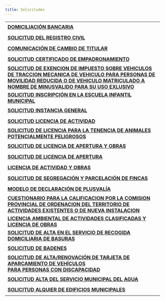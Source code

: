 ```yaml
---
title: Solicitudes
---
```


<table width="100%" border="0" class="solicitudes">
  <tbody><tr>
    <td height="35" valign="middle"><strong><a href="http://www.lamuela.org/modules/Oficina_Virtual/solicitudes_pdf/domiciliacion_bancaria.pdf" target="_blank">DOMICILIACIÓN BANCARIA</a></strong></td>
  </tr>
  <tr>
    <td height="35" valign="middle"><strong><a href="http://www.lamuela.org/modules/Oficina_Virtual/solicitudes_pdf/Sol_Registro_Civil.pdf" target="_blank">SOLICITUD DEL REGISTRO CIVIL</a></strong></td>
  </tr>
  <tr>
    <td height="35" valign="middle"><strong><a href="http://www.lamuela.org/modules/Oficina_Virtual/solicitudes_pdf/Sol_Cambio_titularidad.pdf" target="_blank">COMUNICACIÓN DE CAMBIO DE TITULAR</a></strong></td>
  </tr>
  <tr>
    <td height="35" valign="middle"><strong><a href="http://www.lamuela.org/modules/Oficina_Virtual/solicitudes_pdf/Sol_Certificado_padron.pdf" target="_blank">SOLICITUD CERTIFICADO DE EMPADRONAMIENTO</a></strong></td>
  </tr>
  <tr>
    <td height="35" valign="middle"><div><strong><a href="http://www.lamuela.org/modules/Oficina_Virtual/solicitudes_pdf/Sol_Exencion_VTM.pdf" target="_blank">SOLICITUD DE EXENCION DE IMPUESTO SOBRE VEHICULOS  DE TRACCION MECANICA DE VEHICULO PARA PERSONAS DE MOVILIDAD REDUCIDA O DE  VEHICULO MATRICULADO A NOMBRE DE MINUSVALIDO PARA SU USO EXLUSIVO</a></strong></div></td>
  </tr>
  <tr>
    <td height="35" valign="middle"><strong><a href="http://www.lamuela.org/modules/Oficina_Virtual/solicitudes_pdf/Sol_Inscripcion_guarderia.pdf" target="_blank">SOLICITUD INSCRIPCIÓN EN LA ESCUELA INFANTIL MUNICIPAL</a></strong></td>
  </tr>
  <tr>
    <td height="35" valign="middle"><strong><a href="http://www.lamuela.org/modules/Oficina_Virtual/solicitudes_pdf/Sol_Instancia_General.pdf" target="_blank">SOLICITUD INSTANCIA GENERAL</a></strong></td>
  </tr>
  <tr>
    <td height="35" valign="middle"><strong><a href="http://www.lamuela.org/modules/Oficina_Virtual/solicitudes_pdf/Sol_Licencia_actividad.pdf" target="_blank">SOLICITUD LICENCIA DE ACTIVIDAD</a></strong></td>
  </tr>
  <tr>
    <td height="35" valign="middle"><strong><a href="http://www.lamuela.org/modules/Oficina_Virtual/solicitudes_pdf/Sol_Licencia_animales.pdf" target="_blank">SOLICITUD DE LICENCIA PARA LA TENENCIA DE ANIMALES POTENCIALMENTE PELIGROSOS</a></strong></td>
  </tr>
  <tr>
    <td height="35" valign="middle"><strong><a href="http://www.lamuela.org/modules/Oficina_Virtual/solicitudes_pdf/Sol_Licencia_apertura_y_obras.pdf" target="_blank">SOLICITUD DE LICENCIA DE APERTURA Y OBRAS</a></strong></td>
  </tr>
  <tr>
    <td height="35" valign="middle"><strong><a href="http://www.lamuela.org/modules/Oficina_Virtual/solicitudes_pdf/Sol_Licencia_apertura.pdf" target="_blank">SOLICITUD DE LICENCIA DE APERTURA</a></strong></td>
  </tr>
  <tr>
    <td height="35" valign="middle"><strong><a href="http://www.lamuela.org/modules/Oficina_Virtual/solicitudes_pdf/Sol_Licencia_obras.pdf" target="_blank">LICENCIA DE ACTIVIDAD Y OBRAS</a></strong></td>
  </tr>
  <tr>
    <td height="35" valign="middle"><strong><a href="http://www.lamuela.org/modules/Oficina_Virtual/solicitudes_pdf/Sol_Segregacion_fincas.pdf" target="_blank">SOLICITUD DE SEGREGACIÓN Y PARCELACIÓN DE FINCAS</a></strong></td>
  </tr>
  <tr>
    <td height="35" valign="middle"><a href="http://www.lamuela.org/modules/Oficina_Virtual/solicitudes_pdf/modelo_declaracion_plusvalia.pdf" target="_blank"><strong>MODELO DE DECLARACIÓN DE PLUSVALÍA</strong></a></td>
  </tr>
  <tr>
    <td height="35" valign="middle"><strong><a href="http://www.lamuela.org/modules/Oficina_Virtual/solicitudes_pdf/Cuestionario_Lic_Activ.pdf" target="_blank">CUESTIONARIO  PARA LA CALIFICACION   POR LA   COMISION PROVINCIAL DE ORDENACION DEL TERRITORIO DE  ACTIVIDADES EXISTENTES O DE NUEVA INSTALACION</a></strong></td>
  </tr>
  <tr>
    <td height="35" valign="middle"><strong><a href="http://www.lamuela.org/modules/Oficina_Virtual/solicitudes_pdf/SOLICITUD_ACTIV_OBRA.pdf" target="_blank">LICENCIA AMBIENTAL DE  ACTIVIDADES CLASIFICADAS Y LICENCIA DE OBRAS</a></strong></td>
  </tr>
  <tr>
    <td height="35" valign="middle"><strong><a href="http://www.lamuela.org/modules/Oficina_Virtual/solicitudes_pdf/SOLICITUD_ALTA_BASURAS.pdf" target="_blank">SOLICITUD DE ALTA EN EL  SERVICIO DE RECOGIDA DOMICILIARIA DE BASURAS</a></strong></td>
  </tr>
  <tr>
    <td height="35" valign="middle"><strong><a href="http://www.lamuela.org/modules/Oficina_Virtual/solicitudes_pdf/SOLICITUD_DE_BADENES.pdf" target="_blank">SOLICITUD DE BADENES</a></strong></td>
  </tr>
  <tr>
    <td height="35" valign="middle"><strong><a href="http://www.lamuela.org/modules/Oficina_Virtual/solicitudes_pdf/renovacion_tarjeta_estacionamiento.pdf">SOLICITUD DE ALTA/RENOVACIÓN DE TARJETA DE APARCAMIENTO DE VEHÍCULOS<br>
    PARA PERSONAS CON DISCAPACIDAD</a></strong></td>
  </tr>
  <tr>
    <td height="35" valign="middle"><strong><a href="http://www.lamuela.org/modules/Oficina_Virtual/solicitudes_pdf/alta_servicio_municipal_agua.pdf" target="_blank">SOLICITUD ALTA DEL SERVICIO MUNICIPAL DEL AGUA</a></strong></td>
  </tr>
  <tr>
    <td height="35" valign="middle"><strong><a href="http://www.lamuela.org/modules/Oficina_Virtual/solicitudes_pdf/sol_alquiler_edif_mum.pdf" target="_blank">SOLICITUD ALQUIER DE EDIFICIOS MUNICIPALES</a></strong></td>
  </tr>
</tbody></table>